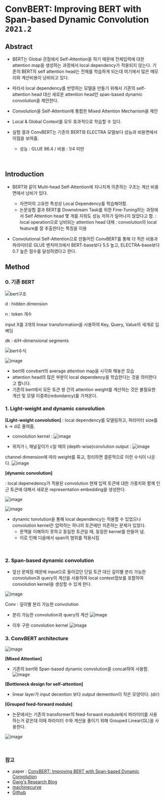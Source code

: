 # ConvBERT: Improving BERT with Span-based Dynamic Convolution `2021.2`

## Abstract

- BERT는 Global 관점에서  Self-Attention을 하기 때문에 전체입력에 대한 attention map을 생성하는 과정에서 local dependency가 적용되지 않는다. 기존의 BERT의 self attention head는 전체를 학습하게 되는데 여기에서 많은 메모리와 계산비용이 낭비되고 있다.


- 따라서 local dependency를 반영하는 모델을 만들기 위해서 기존의 self-attention head 대신 새로운 attention head인 span-based dynamic convolution을 제안한다. 


-  Convolution을 Self-Attention에 통합한 Mixed Attention Mechanism을 제안
  - Local & Global Context를 모두 효과적으로 학습할 수 있다.

- 실험 결과 ConvBERT는 기존의 BERT와 ELECTRA 모델보다 성능과 비용면에서 이점을 보여줌.
  - 성능 : GLUE 86.4  /  비용 : 1/4 미만
 
<br>

## Introduction
- BERT와 같이  Multi-head Self-Attention에 지나치게 의존하는 구조는 계산 비용면에서 낭비가 있다.
  - 자연어의 고유한 특성상 Local Dependency를 학습해야함.
  - 논문실험 결과 BERT를 Downstream Task를 위한 Fine-Tuning하는 과정에서 Self Attention head 몇 개를 지워도 성능 저하가 일어나지 않았다고 함.
    : local operation으로 낭비되는 attention head 대체
    : convolution의 local feature를 잘 추출한다는 특징을 이용

- Convolutional Self-Attention으로 만들어진 ConvBERT를 통해 더 적은 비용과 파라미터로 GLUE 벤치마크에서 
BERT-base보다 5.5 높고, ELECTRA-base보다 0.7 높은 점수를 달성하였다고 한다.


## Method
### 0. 기존 BERT
![bert구조](https://user-images.githubusercontent.com/43063980/116991405-77be3180-ad0f-11eb-9bb3-b940e5eb599a.png)

d : hidden dimension

n : token 개수

input X를 3개의 linear transformation을 사용하여 Key, Query, Value의 세개로 임베딩

dk : d/H-dimensional segments

![bert수식](https://user-images.githubusercontent.com/43063980/116988489-696e1680-ad0b-11eb-9ac6-bce9db1b383a.png)


![image](https://user-images.githubusercontent.com/43063980/116988411-4a6f8480-ad0b-11eb-824a-e81980c0bf96.png)

- bert와 convbert의 average attention map을 시각화 해놓은 모습
- attention head의 많은 부분이 local dependency을 학습한다는 것을 의미한다고 합니다.
- 기존의 bert에서 모든 토큰 쌍 간의 attention weight를 계산하는 것은 불필요한 계산 및 모델 이중화(redundancy)를 가져온다. 

### 1. Light-weight and dynamic convolution

**[Light-weight convolution]**
: local dependency를 모델링하고, 파라미터 size를 k -> d로 줄여줌.

- convolution kernel : 
![image](https://user-images.githubusercontent.com/43063980/116994456-b35afa80-ad13-11eb-8967-22764680528c.png)
                                                           
- 위치가 i, 채널깊이가 c일 때의 (depth-wise)convlution output : 
![image](https://user-images.githubusercontent.com/43063980/116994554-d2598c80-ad13-11eb-816b-f8b66617f751.png)


channel dimension에 따라 weight를 묶고, 정리하면 결론적으로 이런 수식이 나온다. 
![image](https://user-images.githubusercontent.com/43063980/116988516-75f26f00-ad0b-11eb-9f21-46d2f36418c1.png)

**[dynamic convolution]**

: local depenedency가 적용된 convolution
현재 입력 토큰에 대한 가중치와 함께 인근 토큰애 대해서 새로운 representation embedding을 생성한다.

![image](https://user-images.githubusercontent.com/43063980/116998749-a3461980-ad19-11eb-92a9-c86171302512.png)



![image](https://user-images.githubusercontent.com/43063980/116988533-7d197d00-ad0b-11eb-8e86-e51f59cf131b.png)


- dynamic tonvlution을 통해 local dependency는 적용할 수 있었으나 convolution kernel은 압력하는 하나의 토큰에만 의존하는 문제가 있었다.
  - 문맥을 이해하지 못하고 동일한 토큰일 때, 동일한 kernel를 만들어 냄.
  - 이로 인해 다음에서 span의 범위를 적용시킴




<br>


### 2. Span-based dynamic convolution
- 앞선 문제점 때문에 input으로 들어갔던 단일 토큰 대신 깊이별 분리 가능한 convolution과 query의 계산을 사용하여 local context정보를 포함하여 convolution kernel을 생성할 수 있게 한다.

![image](https://user-images.githubusercontent.com/43063980/116998768-ad681800-ad19-11eb-99ec-978d7a3046ad.png)

Conv : 깊이별 분리 가능한 convolution

- 분리 가능한 convolution과 query의 계산
![image](https://user-images.githubusercontent.com/43063980/116988622-97535b00-ad0b-11eb-9437-459537888436.png)

- 이후 구한 convolution kernel
![image](https://user-images.githubusercontent.com/43063980/116988646-a0442c80-ad0b-11eb-90f2-906e8ab55069.png)


### 3. ConvBERT architecture 

![image](https://user-images.githubusercontent.com/43063980/116988593-8dc9f300-ad0b-11eb-8f7d-6103cba4bb94.png)

**[Mixed Attention]**
- 기존의 bert와 Span-based dynamic convolution을 concat하여 사용함.
![image](https://user-images.githubusercontent.com/43063980/116988712-b520c000-ad0b-11eb-9396-1de6329e0a89.png)

**[Bottleneck design for self-attention]**
- linear layer가 input decention 보다 output demention이 작은 모양이다. (d/r)

**[Grouped feed-forward module]**
- 논문에서는 기존의 transformer의 feed-forward module에서 파라미터를 사용하는거 같은데 이때 파라미터 수와 계산을 줄이기 위해 Grouped Linear(GL)을 사용한다. 

![image](https://user-images.githubusercontent.com/43063980/116988747-c1a51880-ad0b-11eb-9790-419d0bf42f96.png)


<br>



### 참고
- paper : [ConvBERT: Improving BERT with Span-based Dynamic Convolution](https://arxiv.org/pdf/2008.02496.pdf)
- [Gwig's Research Blog](https://ankle96.tistory.com/58)
- [machinecurve](https://www.machinecurve.com/index.php/question/what-is-convbert-and-how-does-it-work/)
- [Github](https://github.com/yitu-opensource/ConvBert/blob/5b4546ced2af2f7cd5332ba25330879ff9365f42/model/modeling.py#L767)
